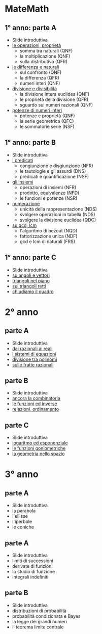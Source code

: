 # MateMath

## 1° anno: parte A
- Slide introduttiva
- <a href="1°/1°A/1°A_1.html">le operazioni, proprietà</a>
  - somma tra naturali (QNF)
  - la moltiplicazione (QNF)
  - sulla distributiva (QFR)
- <a href="1°/1°A/1°A_2.html">le differenza e naturali</a>
  - sul confronto (QNF)
  - la differenza (QFR)
  - numeri interi (QNF)
- <a href="1°/1°A/1°A_3.html">divisione e divisibilità</a>
  - la divisione intera euclidea (QNF)
  - le proprietà della divisione (QFR)
  - sguardo sui numeri razionali (QNF)
- <a href="1°/1°A/1°A_4.html">potenze di numeri interi</a>
  - potenze e proprietà (QNF)
  - la serie geometrica (QFC)
  - le sommatorie serie (NSF)

## 1° anno: parte B
- Slide introduttiva
- <a href="1°/1°B/1°B_1.html">i predicati</a>
  - congiunzione e disgiunzione (NFR)
  - le tautologie e gli assurdi (DNS)
  - predicati e quantificazione (NSF)
- <a href="1°/1°B/1°B_2.html">gli insiemi</a>
  - operazioni di insiemi (NFR)
  - prodotto, equivalenze (NFD)
  - le funzioni e potenze (NSR)
- <a href="1°/1°B/1°B_3.html">numerazione</a>
  - unicità della rappresentazione (NDS)
  - svolgere operazioni in tabella (NDS)
  - svolgere la divisione euclidea (QDC)
- <a href="1°/1°B/1°B_4.html">su gcd, lcm</a>
  - l'algoritmo di bezout (NQD)
  - fattorizzazione unica (NDF)
  - gcd e lcm di naturali (FRS)

## 1° anno: parte C
- Slide introduttiva
- <a href="1°/1°C/1°C_1.html">su angoli e vettori</a>
- <a href="1°/1°C/1°C_2.html">triangoli nel piano</a>
- <a href="1°/1°C/1°C_3.html">sui triangoli retti</a>
- <a href="1°/1°C/1°C_4.html">chiudiamo il quadro</a>

# 2° anno

## parte A
- Slide introduttiva
- <a href=2°/2°A/2°A_1.html>dai razionali ai reali</a>
- <a href=2°/2°A/2°A_2.html>i sistemi di equazioni</a>
- <a href=2°/2°A/2°A_3.html>divisione tra polinomi</a>
- <a href=2°/2°A/2°A_4.html>sulle fratte razionali</a>

## parte B
- Slide introduttiva
- <a href=2°/2°B/2°B_1.html>ancora la combinatoria</a>
- <a href=2°/2°B/2°B_2.html>le funzioni ed inverse</a>
- <a href=2°/2°B/2°B_3.html>relazioni, ordinamento</a>

## parte C
- Slide introduttiva
- <a href=2°/2°B/2°C_1.html>logaritmo ed esponenziale</a>
- <a href=2°/2°B/2°C_2.html>le funzioni goniometriche</a>
- <a href=2°/2°B/2°C_3.html>la geometria nello spazio</a>

# 3° anno

## parte A
- Slide introduttiva
- la parabola
- l'ellisse
- l'iperbole
- le coniche

## parte A
- Slide introduttiva
- limiti di successioni
- derivate di funzioni
- lo studio di funzione
- integrali indefiniti

## parte B
- Slide introduttiva
- distribuzioni di probabilità
- probabilità condizionata e Bayes
- la legge dei grandi numeri
- il teorema limite centrale
